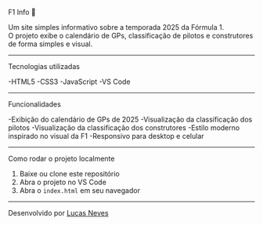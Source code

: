  F1 Info 🏁

Um site simples informativo sobre a temporada 2025 da Fórmula 1.  
O projeto exibe o calendário de GPs, classificação de pilotos e construtores de forma simples e visual.

---

Tecnologias utilizadas

-HTML5
-CSS3
-JavaScript
-VS Code

---

Funcionalidades

-Exibição do calendário de GPs de 2025
-Visualização da classificação dos pilotos
-Visualização da classificação dos construtores
-Estilo moderno inspirado no visual da F1
-Responsivo para desktop e celular

---

Como rodar o projeto localmente

1. Baixe ou clone este repositório
2. Abra o projeto no VS Code
3. Abra o `index.html` em seu navegador

---

Desenvolvido por [Lucas Neves](https://www.linkedin.com/in/lucasneves00/) 
